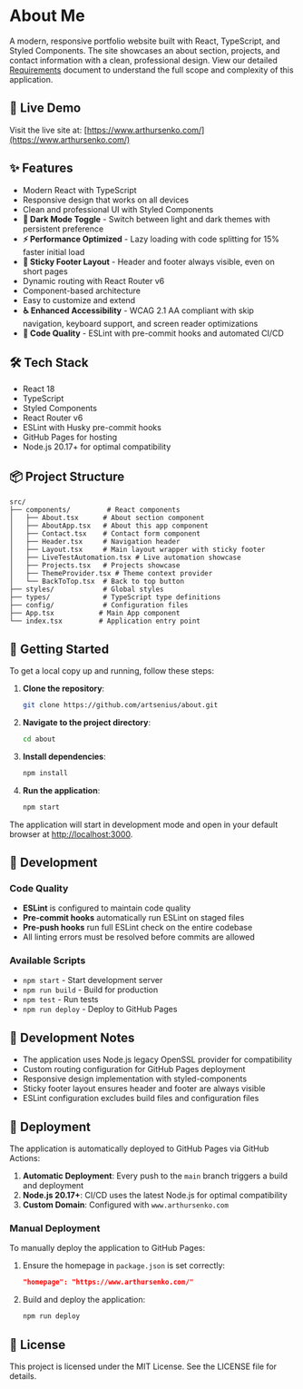 # About Me

A modern, responsive portfolio website built with React, TypeScript, and Styled Components. The site showcases an about section, projects, and contact information with a clean, professional design. View our detailed [Requirements](./Requirements.md) document to understand the full scope and complexity of this application.

## 🚀 Live Demo

Visit the live site at: [https://www.arthursenko.com/](https://www.arthursenko.com/)

## ✨ Features

- Modern React with TypeScript
- Responsive design that works on all devices
- Clean and professional UI with Styled Components
- **🌙 Dark Mode Toggle** - Switch between light and dark themes with persistent preference
- **⚡ Performance Optimized** - Lazy loading with code splitting for 15% faster initial load
- **📱 Sticky Footer Layout** - Header and footer always visible, even on short pages
- Dynamic routing with React Router v6
- Component-based architecture
- Easy to customize and extend
- **♿ Enhanced Accessibility** - WCAG 2.1 AA compliant with skip navigation, keyboard support, and screen reader optimizations
- **🔧 Code Quality** - ESLint with pre-commit hooks and automated CI/CD

## 🛠 Tech Stack

- React 18
- TypeScript
- Styled Components
- React Router v6
- ESLint with Husky pre-commit hooks
- GitHub Pages for hosting
- Node.js 20.17+ for optimal compatibility

## 📦 Project Structure

```
src/
├── components/         # React components
│   ├── About.tsx      # About section component
│   ├── AboutApp.tsx   # About this app component
│   ├── Contact.tsx    # Contact form component
│   ├── Header.tsx     # Navigation header
│   ├── Layout.tsx     # Main layout wrapper with sticky footer
│   ├── LiveTestAutomation.tsx # Live automation showcase
│   ├── Projects.tsx   # Projects showcase
│   ├── ThemeProvider.tsx # Theme context provider
│   └── BackToTop.tsx  # Back to top button
├── styles/            # Global styles
├── types/             # TypeScript type definitions
├── config/            # Configuration files
├── App.tsx           # Main App component
└── index.tsx         # Application entry point
```

## 🚀 Getting Started

To get a local copy up and running, follow these steps:

1. **Clone the repository**:
   ```bash
   git clone https://github.com/artsenius/about.git
   ```

2. **Navigate to the project directory**:
   ```bash
   cd about
   ```

3. **Install dependencies**:
   ```bash
   npm install
   ```

4. **Run the application**:
   ```bash
   npm start
   ```

The application will start in development mode and open in your default browser at [http://localhost:3000](http://localhost:3000).

## 🔧 Development

### Code Quality
- **ESLint** is configured to maintain code quality
- **Pre-commit hooks** automatically run ESLint on staged files
- **Pre-push hooks** run full ESLint check on the entire codebase
- All linting errors must be resolved before commits are allowed

### Available Scripts
- `npm start` - Start development server
- `npm run build` - Build for production
- `npm test` - Run tests
- `npm run deploy` - Deploy to GitHub Pages

## 📝 Development Notes

- The application uses Node.js legacy OpenSSL provider for compatibility
- Custom routing configuration for GitHub Pages deployment
- Responsive design implementation with styled-components
- Sticky footer layout ensures header and footer are always visible
- ESLint configuration excludes build files and configuration files

## 🚀 Deployment

The application is automatically deployed to GitHub Pages via GitHub Actions:

1. **Automatic Deployment**: Every push to the `main` branch triggers a build and deployment
2. **Node.js 20.17+**: CI/CD uses the latest Node.js for optimal compatibility
3. **Custom Domain**: Configured with `www.arthursenko.com`

### Manual Deployment
To manually deploy the application to GitHub Pages:

1. Ensure the homepage in `package.json` is set correctly:
   ```json
   "homepage": "https://www.arthursenko.com/"
   ```

2. Build and deploy the application:
   ```bash
   npm run deploy
   ```

## 📄 License

This project is licensed under the MIT License. See the LICENSE file for details.